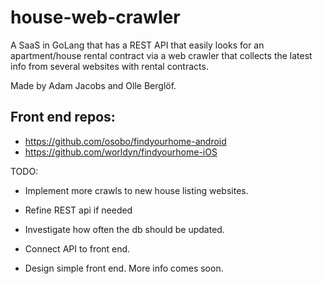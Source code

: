 # house-web-crawler
A SaaS in GoLang that has a REST API that easily looks for an apartment/house rental contract via a web crawler that collects the latest info from several websites with rental contracts.

Made by Adam Jacobs and Olle Berglöf.

## Front end repos:
+ https://github.com/osobo/findyourhome-android
+ https://github.com/worldyn/findyourhome-iOS


TODO:

- Implement more crawls to new house listing websites.

- Refine REST api if needed

- Investigate how often the db should be updated.

- Connect API to front end.

- Design simple front end. More info comes soon. 

